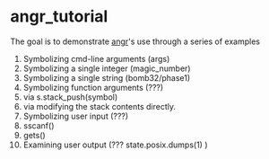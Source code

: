 # angr_tutorial
The goal is to demonstrate [angr](https://github.com/angr/angr)'s use through a series of examples

1. Symbolizing cmd-line arguments (args)
2. Symbolizing a single integer (magic_number)
2. Symbolizing a single string (bomb32/phase1)
3. Symbolizing function arguments (???)
  1. via s.stack_push(symbol)
  2. via modifying the stack contents directly.
4. Symbolizing user input (???)
  1. sscanf()
  2. gets()
5. Examining user output (??? state.posix.dumps(1) )
